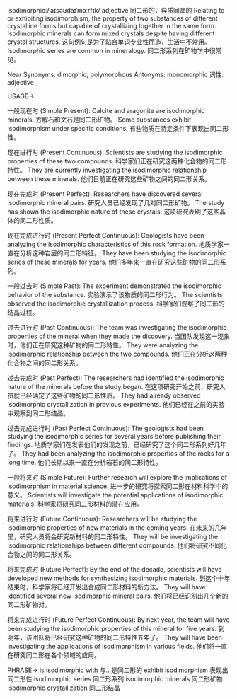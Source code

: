 isodimorphic:/ˌaɪsəʊdaɪˈmɔːrfɪk/
adjective
同二形的，异质同晶的
Relating to or exhibiting isodimorphism, the property of two substances of different crystalline forms but capable of crystallizing together in the same form.
Isodimorphic minerals can form mixed crystals despite having different crystal structures. 这句例句是为了贴合单词专业性而造，生活中不常用。
Isodimorphic series are common in mineralogy.  同二形系列在矿物学中很常见。


Near Synonyms: dimorphic, polymorphous
Antonyms: monomorphic
词性: adjective


USAGE->

一般现在时 (Simple Present):
Calcite and aragonite are isodimorphic minerals. 方解石和文石是同二形矿物。
Some substances exhibit isodimorphism under specific conditions.  有些物质在特定条件下表现出同二形性。


现在进行时 (Present Continuous):
Scientists are studying the isodimorphic properties of these two compounds. 科学家们正在研究这两种化合物的同二形特性。
They are currently investigating the isodimorphic relationship between these minerals.  他们目前正在研究这些矿物之间的同二形关系。


现在完成时 (Present Perfect):
Researchers have discovered several isodimorphic mineral pairs. 研究人员已经发现了几对同二形矿物。
The study has shown the isodimorphic nature of these crystals. 这项研究表明了这些晶体的同二形性质。


现在完成进行时 (Present Perfect Continuous):
Geologists have been analyzing the isodimorphic characteristics of this rock formation. 地质学家一直在分析这种岩层的同二形特征。
They have been studying the isodimorphic series of these minerals for years. 他们多年来一直在研究这些矿物的同二形系列。


一般过去时 (Simple Past):
The experiment demonstrated the isodimorphic behavior of the substance. 实验演示了该物质的同二形行为。
The scientists observed the isodimorphic crystallization process. 科学家们观察了同二形的结晶过程。


过去进行时 (Past Continuous):
The team was investigating the isodimorphic properties of the mineral when they made the discovery.  当团队发现这一现象时，他们正在研究这种矿物的同二形特性。
They were analyzing the isodimorphic relationship between the two compounds.  他们正在分析这两种化合物之间的同二形关系。


过去完成时 (Past Perfect):
The researchers had identified the isodimorphic nature of the minerals before the study began.  在这项研究开始之前，研究人员就已经确定了这些矿物的同二形性质。
They had already observed isodimorphic crystallization in previous experiments. 他们已经在之前的实验中观察到同二形结晶。


过去完成进行时 (Past Perfect Continuous):
The geologists had been studying the isodimorphic series for several years before publishing their findings.  地质学家们在发表他们的发现之前，已经研究了这个同二形系列好几年了。
They had been analyzing the isodimorphic properties of the rocks for a long time. 他们长期以来一直在分析岩石的同二形特性。


一般将来时 (Simple Future):
Further research will explore the implications of isodimorphism in material science.  进一步的研究将探索同二形在材料科学中的意义。
Scientists will investigate the potential applications of isodimorphic materials.  科学家将研究同二形材料的潜在应用。


将来进行时 (Future Continuous):
Researchers will be studying the isodimorphic properties of new materials in the coming years.  在未来的几年里，研究人员将会研究新材料的同二形特性。
They will be investigating the isodimorphic relationships between different compounds.  他们将研究不同化合物之间的同二形关系。


将来完成时 (Future Perfect):
By the end of the decade, scientists will have developed new methods for synthesizing isodimorphic materials. 到这个十年结束时，科学家将已经开发出合成同二形材料的新方法。
They will have identified several new isodimorphic mineral pairs.  他们将已经识别出几个新的同二形矿物对。


将来完成进行时 (Future Perfect Continuous):
By next year, the team will have been studying the isodimorphic properties of this mineral for five years.  到明年，该团队将已经研究这种矿物的同二形特性五年了。
They will have been investigating the applications of isodimorphism in various fields.  他们将一直在研究同二形在各个领域的应用。


PHRASE->
is isodimorphic with  与...是同二形的
exhibit isodimorphism  表现出同二形性
isodimorphic series 同二形系列
isodimorphic minerals 同二形矿物
isodimorphic crystallization 同二形结晶